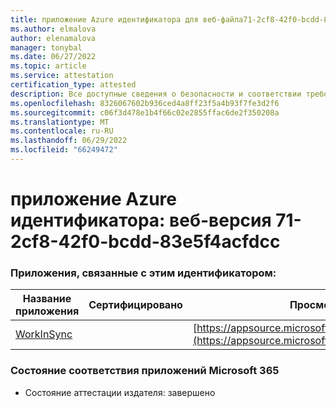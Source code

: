 ```yaml
---
title: приложение Azure идентификатора для веб-файла71-2cf8-42f0-bcdd-83e5f4acfdcc
ms.author: elmalova
author: elenamalova
manager: tonybal
ms.date: 06/27/2022
ms.topic: article
ms.service: attestation
certification_type: attested
description: Все доступные сведения о безопасности и соответствии требованиям для веб-приложения microsoftbfc71-2cf8-42f0-bcdd-83e5f4acfdcc.
ms.openlocfilehash: 8326067602b936ced4a8ff23f5a4b93f7fe3d2f6
ms.sourcegitcommit: c06f3d478e1b4f66c02e2855ffac6de2f350208a
ms.translationtype: MT
ms.contentlocale: ru-RU
ms.lasthandoff: 06/29/2022
ms.locfileid: "66249472"
---
```

# <a name="azure-app-id-fdabfc71-2cf8-42f0-bcdd-83e5f4acfdcc"></a>приложение Azure идентификатора: веб-версия 71-2cf8-42f0-bcdd-83e5f4acfdcc


### <a name="apps-associated-with-this-id"></a>Приложения, связанные с этим идентификатором:
| **Название приложения** | **Сертифицировано** | **Просмотр в AppSource** |
|--------------|---------------|-----------------------|
| [WorkInSync](../forward/WA200002974.md) |  | [https://appsource.microsoft.com/product/office/WA200002974](https://appsource.microsoft.com/product/office/WA200002974) |

### <a name="microsoft-365-app-compliance-status"></a>Состояние соответствия приложений Microsoft 365
- Состояние аттестации издателя: завершено
